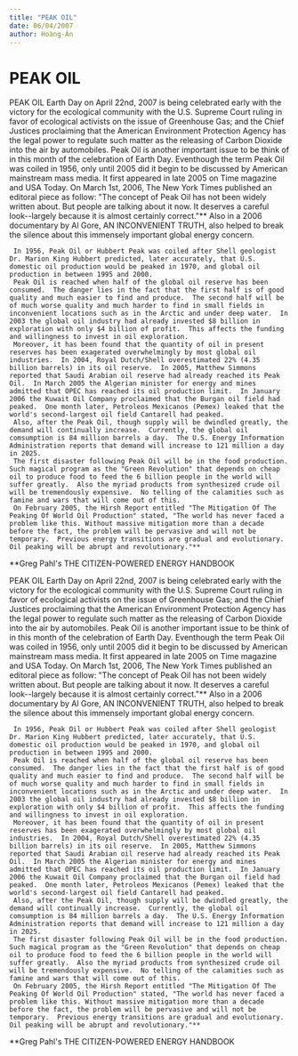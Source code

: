 ```yaml
---
title: "PEAK OIL"
date: 06/04/2007
author: Hoàng-Ân
---
```


# PEAK OIL

PEAK OIL
     Earth Day on April 22nd, 2007 is being celebrated early with the victory for the ecological community with the U.S. Supreme Court ruling in favor of ecological activists on the issue of Greenhouse Gas; and the Chief Justices proclaiming that the American Environment Protection Agency has the legal power to regulate such matter as the releasing of Carbon Dioxide into the air by automobiles.  Peak Oil is another important issue to be think of in this month of the celebration of Earth Day.
     Eventhough the term Peak Oil was coiled in 1956, only until 2005 did it begin to be discussed by American mainstream mass media.  It first appeared in late 2005 on Time magazine and USA Today.  On March 1st, 2006, The New York Times published an editoral piece as follow: "The concept of Peak Oil has not been widely written about.  But people are talking about it now.  It deserves a careful look--largely because it is almost certainly correct."**  Also in a 2006 documentary by Al Gore, AN INCONVENIENT TRUTH, also helped to break the silence about this immensely important global energy concern.
     
     In 1956, Peak Oil or Hubbert Peak was coiled after Shell geologist Dr. Marion King Hubbert predicted, later accurately, that U.S. domestic oil production would be peaked in 1970, and global oil production in between 1995 and 2000.
     Peak Oil is reached when half of the global oil reserve has been consumed.  The danger lies in the fact that the first half is of good quality and much easier to find and produce.  The second half will be of much worse quality and much harder to find in small fields in inconvenient locations such as in the Arctic and under deep water.  In 2003 the global oil industry had already invested $8 billion in exploration with only $4 billion of profit.  This affects the funding and willingness to invest in oil exploration.
     Moreover, it has been found that the quantity of oil in present reserves has been exagerated overwhelmingly by most global oil industries.  In 2004, Royal Dutch/Shell overestimated 22% (4.35 billion barrels) in its oil reserve.  In 2005, Matthew Simmons reported that Saudi Arabian oil reserve had already reached its Peak Oil.  In March 2005 the Algerian minister for energy and mines admitted that OPEC has reached its oil production limit.  In January 2006 the Kuwait Oil Company proclaimed that the Burgan oil field had peaked.  One month later, Petroleos Mexicanos (Pemex) leaked that the world's second-largest oil field Cantarell had peaked. 
     Also, after the Peak Oil, though supply will be dwindled greatly, the demand will continually increase.  Currently, the global oil comsumption is 84 million barrels a day.  The U.S. Energy Information Administration reports that demand will increase to 121 million a day in 2025.
     The first disaster following Peak Oil will be in the food production.  Such magical program as the "Green Revolution" that depends on cheap oil to produce food to feed the 6 billion people in the world will suffer greatly.  Also the myriad products from synthesized crude oil will be tremendously expensive.  No telling of the calamities such as famine and wars that will come out of this.
     On February 2005, the Hirsh Report entitled "The Mitigation Of The Peaking Of World Oil Production" stated, "The world has never faced a problem like this. Without massive mitigation more than a decade before the fact, the problem will be pervasive and will not be temporary.  Previous energy transitions are gradual and evolutionary.  Oil peaking will be abrupt and revolutionary."**
**Greg Pahl's THE CITIZEN-POWERED ENERGY HANDBOOK

PEAK OIL
     Earth Day on April 22nd, 2007 is being celebrated early with the victory for the ecological community with the U.S. Supreme Court ruling in favor of ecological activists on the issue of Greenhouse Gas; and the Chief Justices proclaiming that the American Environment Protection Agency has the legal power to regulate such matter as the releasing of Carbon Dioxide into the air by automobiles.  Peak Oil is another important issue to be think of in this month of the celebration of Earth Day.
     Eventhough the term Peak Oil was coiled in 1956, only until 2005 did it begin to be discussed by American mainstream mass media.  It first appeared in late 2005 on Time magazine and USA Today.  On March 1st, 2006, The New York Times published an editoral piece as follow: "The concept of Peak Oil has not been widely written about.  But people are talking about it now.  It deserves a careful look--largely because it is almost certainly correct."**  Also in a 2006 documentary by Al Gore, AN INCONVENIENT TRUTH, also helped to break the silence about this immensely important global energy concern.
     
     In 1956, Peak Oil or Hubbert Peak was coiled after Shell geologist Dr. Marion King Hubbert predicted, later accurately, that U.S. domestic oil production would be peaked in 1970, and global oil production in between 1995 and 2000.
     Peak Oil is reached when half of the global oil reserve has been consumed.  The danger lies in the fact that the first half is of good quality and much easier to find and produce.  The second half will be of much worse quality and much harder to find in small fields in inconvenient locations such as in the Arctic and under deep water.  In 2003 the global oil industry had already invested $8 billion in exploration with only $4 billion of profit.  This affects the funding and willingness to invest in oil exploration.
     Moreover, it has been found that the quantity of oil in present reserves has been exagerated overwhelmingly by most global oil industries.  In 2004, Royal Dutch/Shell overestimated 22% (4.35 billion barrels) in its oil reserve.  In 2005, Matthew Simmons reported that Saudi Arabian oil reserve had already reached its Peak Oil.  In March 2005 the Algerian minister for energy and mines admitted that OPEC has reached its oil production limit.  In January 2006 the Kuwait Oil Company proclaimed that the Burgan oil field had peaked.  One month later, Petroleos Mexicanos (Pemex) leaked that the world's second-largest oil field Cantarell had peaked. 
     Also, after the Peak Oil, though supply will be dwindled greatly, the demand will continually increase.  Currently, the global oil comsumption is 84 million barrels a day.  The U.S. Energy Information Administration reports that demand will increase to 121 million a day in 2025.
     The first disaster following Peak Oil will be in the food production.  Such magical program as the "Green Revolution" that depends on cheap oil to produce food to feed the 6 billion people in the world will suffer greatly.  Also the myriad products from synthesized crude oil will be tremendously expensive.  No telling of the calamities such as famine and wars that will come out of this.
     On February 2005, the Hirsh Report entitled "The Mitigation Of The Peaking Of World Oil Production" stated, "The world has never faced a problem like this. Without massive mitigation more than a decade before the fact, the problem will be pervasive and will not be temporary.  Previous energy transitions are gradual and evolutionary.  Oil peaking will be abrupt and revolutionary."**
**Greg Pahl's THE CITIZEN-POWERED ENERGY HANDBOOK
